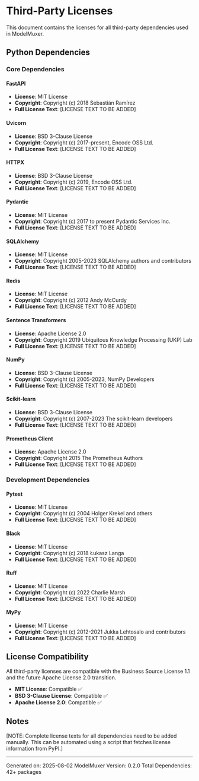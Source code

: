 # Third-Party Licenses

This document contains the licenses for all third-party dependencies used in ModelMuxer.

## Python Dependencies

### Core Dependencies

#### FastAPI
- **License**: MIT License
- **Copyright**: Copyright (c) 2018 Sebastián Ramírez
- **Full License Text**: [LICENSE TEXT TO BE ADDED]

#### Uvicorn
- **License**: BSD 3-Clause License
- **Copyright**: Copyright (c) 2017-present, Encode OSS Ltd.
- **Full License Text**: [LICENSE TEXT TO BE ADDED]

#### HTTPX
- **License**: BSD 3-Clause License
- **Copyright**: Copyright (c) 2019, Encode OSS Ltd.
- **Full License Text**: [LICENSE TEXT TO BE ADDED]

#### Pydantic
- **License**: MIT License
- **Copyright**: Copyright (c) 2017 to present Pydantic Services Inc.
- **Full License Text**: [LICENSE TEXT TO BE ADDED]

#### SQLAlchemy
- **License**: MIT License
- **Copyright**: Copyright 2005-2023 SQLAlchemy authors and contributors
- **Full License Text**: [LICENSE TEXT TO BE ADDED]

#### Redis
- **License**: MIT License
- **Copyright**: Copyright (c) 2012 Andy McCurdy
- **Full License Text**: [LICENSE TEXT TO BE ADDED]

#### Sentence Transformers
- **License**: Apache License 2.0
- **Copyright**: Copyright 2019 Ubiquitous Knowledge Processing (UKP) Lab
- **Full License Text**: [LICENSE TEXT TO BE ADDED]

#### NumPy
- **License**: BSD 3-Clause License
- **Copyright**: Copyright (c) 2005-2023, NumPy Developers
- **Full License Text**: [LICENSE TEXT TO BE ADDED]

#### Scikit-learn
- **License**: BSD 3-Clause License
- **Copyright**: Copyright (c) 2007-2023 The scikit-learn developers
- **Full License Text**: [LICENSE TEXT TO BE ADDED]

#### Prometheus Client
- **License**: Apache License 2.0
- **Copyright**: Copyright 2015 The Prometheus Authors
- **Full License Text**: [LICENSE TEXT TO BE ADDED]

### Development Dependencies

#### Pytest
- **License**: MIT License
- **Copyright**: Copyright (c) 2004 Holger Krekel and others
- **Full License Text**: [LICENSE TEXT TO BE ADDED]

#### Black
- **License**: MIT License
- **Copyright**: Copyright (c) 2018 Łukasz Langa
- **Full License Text**: [LICENSE TEXT TO BE ADDED]

#### Ruff
- **License**: MIT License
- **Copyright**: Copyright (c) 2022 Charlie Marsh
- **Full License Text**: [LICENSE TEXT TO BE ADDED]

#### MyPy
- **License**: MIT License
- **Copyright**: Copyright (c) 2012-2021 Jukka Lehtosalo and contributors
- **Full License Text**: [LICENSE TEXT TO BE ADDED]

## License Compatibility

All third-party licenses are compatible with the Business Source License 1.1 and
the future Apache License 2.0 transition.

- **MIT License**: Compatible ✅
- **BSD 3-Clause License**: Compatible ✅
- **Apache License 2.0**: Compatible ✅

## Notes

[NOTE: Complete license texts for all dependencies need to be added manually.
This can be automated using a script that fetches license information from PyPI.]

---
Generated on: 2025-08-02
ModelMuxer Version: 0.2.0
Total Dependencies: 42+ packages
